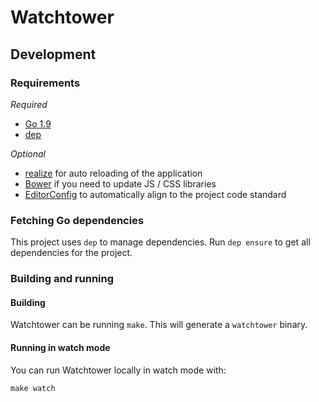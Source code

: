 # Watchtower

## Development

### Requirements

*Required*
- [Go 1.9](https://golang.org)
- [dep](https://github.com/golang/dep)

*Optional*
- [realize](https://github.com/tockins/realize) for auto reloading of the application
- [Bower](https://bower.io) if you need to update JS / CSS libraries
- [EditorConfig](http://editorconfig.org/) to automatically align to the project code standard

### Fetching Go dependencies

This project uses `dep` to manage dependencies. Run `dep ensure` to get all
dependencies for the project.

### Building and running

#### Building

Watchtower can be running `make`. This will generate a `watchtower` binary.

#### Running in watch mode

You can run Watchtower locally in watch mode with:

    make watch

